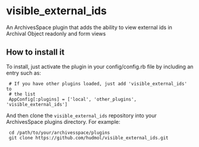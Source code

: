 # visible_external_ids
An ArchivesSpace plugin that adds the ability to view external ids in Archival Object readonly and form views

## How to install it

To install, just activate the plugin in your config/config.rb file by
including an entry such as:

     # If you have other plugins loaded, just add 'visible_external_ids' to
     # the list
     AppConfig[:plugins] = ['local', 'other_plugins', 'visible_external_ids']

And then clone the `visible_external_ids` repository into your
ArchivesSpace plugins directory.  For example:

     cd /path/to/your/archivesspace/plugins
     git clone https://github.com/hudmol/visible_external_ids.git
